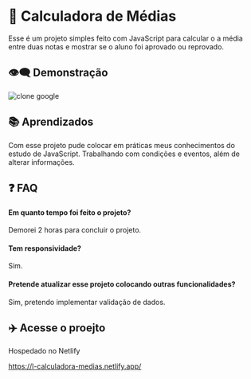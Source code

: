 
# 👋 Calculadora de Médias

Esse é um projeto simples feito com JavaScript para calcular o a média entre duas notas e mostrar se o aluno foi aprovado ou reprovado.
## 👁️‍🗨️ Demonstração
![clone google](https://cdn.discordapp.com/attachments/821534696433123348/1066540954431008778/Calculadora-Media-Google-Chrome-2023-01-21-23-09-40.gif)
## 📚 Aprendizados
Com esse projeto pude colocar em práticas meus conhecimentos do estudo de JavaScript. Trabalhando com condições e eventos, além de alterar informações.
## ❓ FAQ

#### Em quanto tempo foi feito o projeto?

Demorei 2 horas para concluir o projeto. 

#### Tem responsividade?

Sim.

#### Pretende atualizar esse projeto colocando outras funcionalidades?

Sim, pretendo implementar validação de dados.
## ✈️ Acesse o proejto

Hospedado no Netlify

https://l-calculadora-medias.netlify.app/
